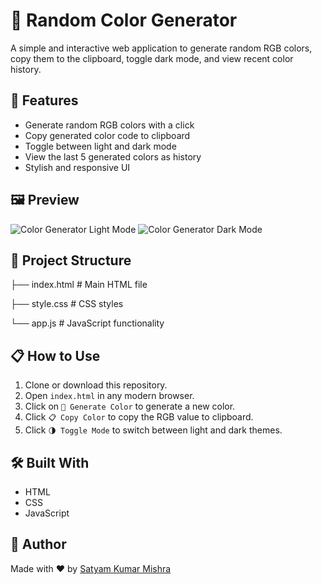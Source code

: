 # 🎨 Random Color Generator

A simple and interactive web application to generate random RGB colors, copy them to the clipboard, toggle dark mode, and view recent color history.

## 🚀 Features

- Generate random RGB colors with a click
- Copy generated color code to clipboard
- Toggle between light and dark mode
- View the last 5 generated colors as history
- Stylish and responsive UI

## 🖼️ Preview

![Color Generator Light Mode](https://github.com/user-attachments/assets/83fea59b-5fd6-4711-bf8f-cd9de59b2e8b)
![Color Generator Dark Mode](https://github.com/user-attachments/assets/21c31784-c983-4854-96e7-cb5aeac9f36c)

## 📁 Project Structure

 ├── index.html # Main HTML file 
 
 ├── style.css # CSS styles
 
 └── app.js # JavaScript functionality

 

## 📋 How to Use

1. Clone or download this repository.
2. Open `index.html` in any modern browser.
3. Click on `🎨 Generate Color` to generate a new color.
4. Click `📋 Copy Color` to copy the RGB value to clipboard.
5. Click `🌗 Toggle Mode` to switch between light and dark themes.

## 🛠️ Built With

- HTML
- CSS
- JavaScript

## 🙌 Author

Made with ❤️ by [Satyam Kumar Mishra](https://www.linkedin.com/in/satyam-kumar-mishra-9bb980291/)
